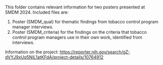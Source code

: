 This folder contains relevant information for two posters presented at SMDM 2024. Included files are: 

1. Poster (SMDM_qual) for thematic findings from tobacco control program manager interviews.
2. Poster (SMDM_criteria) for the findings on the criteria that tobacco control program managers use in their own work, identified from interviews.

Information on the project: https://reporter.nih.gov/search/gZ-dVYJ9xUq5NlL1atKFdA/project-details/10764912
